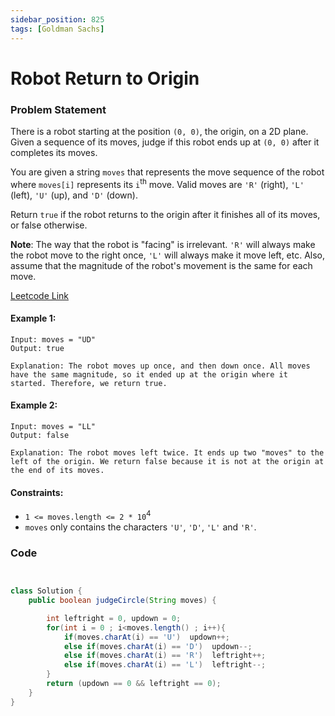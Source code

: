 ```yaml
---
sidebar_position: 825
tags: [Goldman Sachs]
---
```


# Robot Return to Origin

### Problem Statement

There is a robot starting at the position `(0, 0)`, the origin, on a 2D plane. Given a sequence of its moves, judge if this robot ends up at `(0, 0)` after it completes its moves.

You are given a string `moves` that represents the move sequence of the robot where `moves[i]` represents its `i`<sup>th</sup> move. Valid moves are `'R'` (right), `'L'` (left), `'U'` (up), and `'D'` (down).

Return `true` if the robot returns to the origin after it finishes all of its moves, or false otherwise.

**Note**: The way that the robot is "facing" is irrelevant. `'R'` will always make the robot move to the right once, `'L'` will always make it move left, etc. Also, assume that the magnitude of the robot's movement is the same for each move.

[Leetcode Link](https://leetcode.com/problems/robot-return-to-origin/)

#### Example 1:

```
Input: moves = "UD"
Output: true

Explanation: The robot moves up once, and then down once. All moves have the same magnitude, so it ended up at the origin where it started. Therefore, we return true.
```

#### Example 2:

```
Input: moves = "LL"
Output: false

Explanation: The robot moves left twice. It ends up two "moves" to the left of the origin. We return false because it is not at the origin at the end of its moves.
```

#### Constraints:

- `1 <= moves.length <= 2 * 10`<sup>4</sup>
- `moves` only contains the characters `'U'`, `'D'`, `'L'` and `'R'`.

### Code

```java title="java Code"


class Solution {
    public boolean judgeCircle(String moves) {

        int leftright = 0, updown = 0;
        for(int i = 0 ; i<moves.length() ; i++){
            if(moves.charAt(i) == 'U')  updown++;
            else if(moves.charAt(i) == 'D')  updown--;
            else if(moves.charAt(i) == 'R')  leftright++;
            else if(moves.charAt(i) == 'L')  leftright--;
        }
        return (updown == 0 && leftright == 0);
    }
}
```
